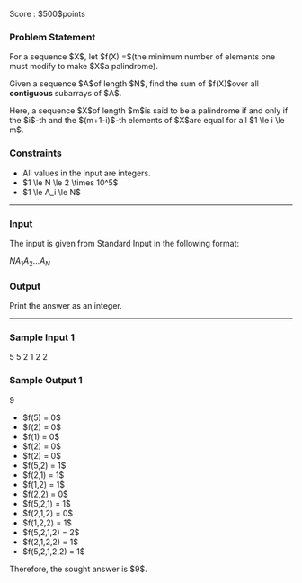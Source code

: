
<div>

<span>

<span>

<p>
Score : $500$points
</p>

<div>

<section>

### **Problem Statement**

<p>
For a sequence $X$, let $f(X) =$(the minimum number of elements one must modify to make $X$a palindrome).
</p>

<p>
Given a sequence $A$of length $N$, find the sum of $f(X)$over all 
<strong>
contiguous
</strong>
subarrays of $A$.
</p>

<p>
Here, a sequence $X$of length $m$is said to be a palindrome if and only if the $i$-th and the $(m+1-i)$-th elements of $X$are equal for all $1 \le i \le m$.
</p>

</section>

</div>

<div>

<section>

### **Constraints**

<ul>

<li>
All values in the input are integers.
</li>

<li>
$1 \le N \le 2 \times 10^5$
</li>

<li>
$1 \le A_i \le N$
</li>

</ul>

</section>

</div>

---

<div>

<div>

<section>

### **Input**

<p>
The input is given from Standard Input in the following format:
</p>

<div>

$N$$A_1$$A_2$$\dots$$A_N$
</div>

</section>

</div>

<div>

<section>

### **Output**

<p>
Print the answer as an integer.
</p>

</section>

</div>

</div>

---

<div>

<section>

### **Sample Input 1**

<div>

5
5 2 1 2 2

</div>

</section>

</div>

<div>

<section>

### **Sample Output 1**

<div>

9

</div>

<ul>

<li>
$f(5) = 0$
</li>

<li>
$f(2) = 0$
</li>

<li>
$f(1) = 0$
</li>

<li>
$f(2) = 0$
</li>

<li>
$f(2) = 0$
</li>

<li>
$f(5,2) = 1$
</li>

<li>
$f(2,1) = 1$
</li>

<li>
$f(1,2) = 1$
</li>

<li>
$f(2,2) = 0$
</li>

<li>
$f(5,2,1) = 1$
</li>

<li>
$f(2,1,2) = 0$
</li>

<li>
$f(1,2,2) = 1$
</li>

<li>
$f(5,2,1,2) = 2$
</li>

<li>
$f(2,1,2,2) = 1$
</li>

<li>
$f(5,2,1,2,2) = 1$
</li>

</ul>

<p>
Therefore, the sought answer is $9$.
</p>

</section>

</div>

</span>

</span>

</div>

